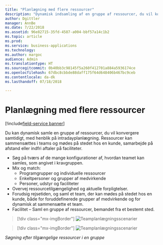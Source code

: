 ```yaml
---
title: "Planlægning med flere ressourcer"
description: "Dynamisk indsamling af en gruppe af ressourcer, du vil konvergere samtidigt, med henblik på intradayplanlægning"
author: Dgittler
manager: AnnBe
ms.date: 7/22/2018
ms.assetid: 96e82715-35fd-4587-a004-bbf57a14c1b2
ms.topic: article
ms.prod: 
ms.service: business-applications
ms.technology: 
ms.author: margoc
audience: Admin
ms.translationtype: HT
ms.sourcegitcommit: 0b40bb3c98145f5a260f412701a884a5936174ce
ms.openlocfilehash: 67dbc8cbbde88daff175f64d648406b467bc9ceb
ms.contentlocale: da-dk
ms.lasthandoff: 07/18/2018

---
```





#  <a name="multi-resource-scheduling"></a>Planlægning med flere ressourcer

[!include[field-service banner](../../../includes/field-service.md)]

Du kan dynamisk samle en gruppe af ressourcer, du vil konvergere samtidigt, med henblik på intradayplanlægning. Ressourcer kan sammensættes i teams og mødes på stedet hos en kunde, samarbejde på afstand eller indfri aftaler på faciliteter.

* Søg på tværs af de mange konfigurationer af, hvordan teamet kan samles, som angivet i kravgruppen.
* Mix og match:
    * Programgrupper og individuelle ressourcer
    * Enkeltpersoner og grupper af medvirkende
    * Personer, udstyr og faciliteter
* Overvej ressourcetilgængelighed og aktuelle forpligtelser. 
* Forudsig rejsetiden, og saml et team, der kan mødes på stedet hos en kunde, både for foruddefinerede grupper af medvirkende og for dynamisk at sammensætte et team.
* Facilitet – Saml en gruppe af ressourcer, bemandet fra et bestemt sted.

> [!div class="mx-imgBorder"]
> ![](media/Multi-Resource-Scheduling-PPT.png "Teamplanlægningsscenarier")
<!-- picture -->

> [!div class="mx-imgBorder"]
> ![](media/Team-Scheduling.png "Teamplanlægningsscenarier")
<!-- picture -->

*Søgning efter tilgængelige ressourcer i en gruppe*

